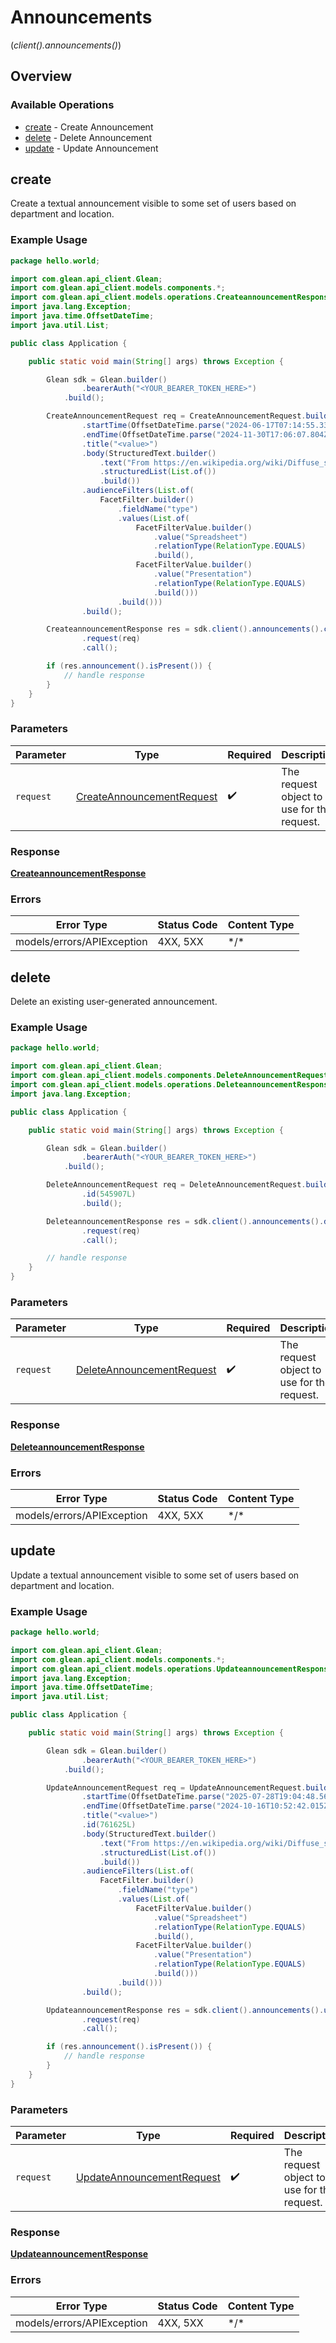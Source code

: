 # Announcements
(*client().announcements()*)

## Overview

### Available Operations

* [create](#create) - Create Announcement
* [delete](#delete) - Delete Announcement
* [update](#update) - Update Announcement

## create

Create a textual announcement visible to some set of users based on department and location.

### Example Usage

```java
package hello.world;

import com.glean.api_client.Glean;
import com.glean.api_client.models.components.*;
import com.glean.api_client.models.operations.CreateannouncementResponse;
import java.lang.Exception;
import java.time.OffsetDateTime;
import java.util.List;

public class Application {

    public static void main(String[] args) throws Exception {

        Glean sdk = Glean.builder()
                .bearerAuth("<YOUR_BEARER_TOKEN_HERE>")
            .build();

        CreateAnnouncementRequest req = CreateAnnouncementRequest.builder()
                .startTime(OffsetDateTime.parse("2024-06-17T07:14:55.338Z"))
                .endTime(OffsetDateTime.parse("2024-11-30T17:06:07.804Z"))
                .title("<value>")
                .body(StructuredText.builder()
                    .text("From https://en.wikipedia.org/wiki/Diffuse_sky_radiation, the sky is blue because blue light is more strongly scattered than longer-wavelength light.")
                    .structuredList(List.of())
                    .build())
                .audienceFilters(List.of(
                    FacetFilter.builder()
                        .fieldName("type")
                        .values(List.of(
                            FacetFilterValue.builder()
                                .value("Spreadsheet")
                                .relationType(RelationType.EQUALS)
                                .build(),
                            FacetFilterValue.builder()
                                .value("Presentation")
                                .relationType(RelationType.EQUALS)
                                .build()))
                        .build()))
                .build();

        CreateannouncementResponse res = sdk.client().announcements().create()
                .request(req)
                .call();

        if (res.announcement().isPresent()) {
            // handle response
        }
    }
}
```

### Parameters

| Parameter                                                                     | Type                                                                          | Required                                                                      | Description                                                                   |
| ----------------------------------------------------------------------------- | ----------------------------------------------------------------------------- | ----------------------------------------------------------------------------- | ----------------------------------------------------------------------------- |
| `request`                                                                     | [CreateAnnouncementRequest](../../models/shared/CreateAnnouncementRequest.md) | :heavy_check_mark:                                                            | The request object to use for the request.                                    |

### Response

**[CreateannouncementResponse](../../models/operations/CreateannouncementResponse.md)**

### Errors

| Error Type                 | Status Code                | Content Type               |
| -------------------------- | -------------------------- | -------------------------- |
| models/errors/APIException | 4XX, 5XX                   | \*/\*                      |

## delete

Delete an existing user-generated announcement.

### Example Usage

```java
package hello.world;

import com.glean.api_client.Glean;
import com.glean.api_client.models.components.DeleteAnnouncementRequest;
import com.glean.api_client.models.operations.DeleteannouncementResponse;
import java.lang.Exception;

public class Application {

    public static void main(String[] args) throws Exception {

        Glean sdk = Glean.builder()
                .bearerAuth("<YOUR_BEARER_TOKEN_HERE>")
            .build();

        DeleteAnnouncementRequest req = DeleteAnnouncementRequest.builder()
                .id(545907L)
                .build();

        DeleteannouncementResponse res = sdk.client().announcements().delete()
                .request(req)
                .call();

        // handle response
    }
}
```

### Parameters

| Parameter                                                                     | Type                                                                          | Required                                                                      | Description                                                                   |
| ----------------------------------------------------------------------------- | ----------------------------------------------------------------------------- | ----------------------------------------------------------------------------- | ----------------------------------------------------------------------------- |
| `request`                                                                     | [DeleteAnnouncementRequest](../../models/shared/DeleteAnnouncementRequest.md) | :heavy_check_mark:                                                            | The request object to use for the request.                                    |

### Response

**[DeleteannouncementResponse](../../models/operations/DeleteannouncementResponse.md)**

### Errors

| Error Type                 | Status Code                | Content Type               |
| -------------------------- | -------------------------- | -------------------------- |
| models/errors/APIException | 4XX, 5XX                   | \*/\*                      |

## update

Update a textual announcement visible to some set of users based on department and location.

### Example Usage

```java
package hello.world;

import com.glean.api_client.Glean;
import com.glean.api_client.models.components.*;
import com.glean.api_client.models.operations.UpdateannouncementResponse;
import java.lang.Exception;
import java.time.OffsetDateTime;
import java.util.List;

public class Application {

    public static void main(String[] args) throws Exception {

        Glean sdk = Glean.builder()
                .bearerAuth("<YOUR_BEARER_TOKEN_HERE>")
            .build();

        UpdateAnnouncementRequest req = UpdateAnnouncementRequest.builder()
                .startTime(OffsetDateTime.parse("2025-07-28T19:04:48.565Z"))
                .endTime(OffsetDateTime.parse("2024-10-16T10:52:42.015Z"))
                .title("<value>")
                .id(761625L)
                .body(StructuredText.builder()
                    .text("From https://en.wikipedia.org/wiki/Diffuse_sky_radiation, the sky is blue because blue light is more strongly scattered than longer-wavelength light.")
                    .structuredList(List.of())
                    .build())
                .audienceFilters(List.of(
                    FacetFilter.builder()
                        .fieldName("type")
                        .values(List.of(
                            FacetFilterValue.builder()
                                .value("Spreadsheet")
                                .relationType(RelationType.EQUALS)
                                .build(),
                            FacetFilterValue.builder()
                                .value("Presentation")
                                .relationType(RelationType.EQUALS)
                                .build()))
                        .build()))
                .build();

        UpdateannouncementResponse res = sdk.client().announcements().update()
                .request(req)
                .call();

        if (res.announcement().isPresent()) {
            // handle response
        }
    }
}
```

### Parameters

| Parameter                                                                     | Type                                                                          | Required                                                                      | Description                                                                   |
| ----------------------------------------------------------------------------- | ----------------------------------------------------------------------------- | ----------------------------------------------------------------------------- | ----------------------------------------------------------------------------- |
| `request`                                                                     | [UpdateAnnouncementRequest](../../models/shared/UpdateAnnouncementRequest.md) | :heavy_check_mark:                                                            | The request object to use for the request.                                    |

### Response

**[UpdateannouncementResponse](../../models/operations/UpdateannouncementResponse.md)**

### Errors

| Error Type                 | Status Code                | Content Type               |
| -------------------------- | -------------------------- | -------------------------- |
| models/errors/APIException | 4XX, 5XX                   | \*/\*                      |